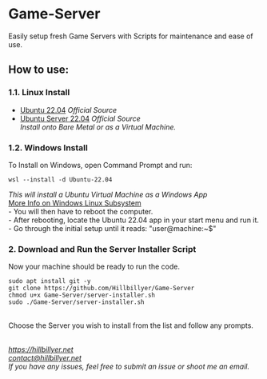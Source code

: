 # Game-Server
Easily setup fresh Game Servers with Scripts for maintenance and ease of use.

## How to use:

### 1.1. Linux Install
- [Ubuntu 22.04](https://releases.ubuntu.com/22.04.3/ubuntu-22.04.3-desktop-amd64.iso) *Official Source*
- [Ubuntu Server 22.04](https://releases.ubuntu.com/22.04.3/ubuntu-22.04.3-live-server-amd64.iso) *Official Source*
<br> *Install onto Bare Metal or as a Virtual Machine.*

### 1.2. Windows Install
To Install on Windows, open Command Prompt and run:
```
wsl --install -d Ubuntu-22.04
```
*This will install a Ubuntu Virtual Machine as a Windows App*
<br>[More Info on Windows Linux Subsystem](https://learn.microsoft.com/en-us/windows/wsl/)
<br> - You will then have to reboot the computer. 
<br> - After rebooting, locate the Ubuntu 22.04 app in your start menu and run it. 
<br> - Go through the initial setup until it reads: "user@machine:~$"

### 2. Download and Run the Server Installer Script
Now your machine should be ready to run the code.
```
sudo apt install git -y
git clone https://github.com/Hillbillyer/Game-Server
chmod u+x Game-Server/server-installer.sh
sudo ./Game-Server/server-installer.sh
```
<br>Choose the Server you wish to install from the list and follow any prompts. 


<br>*https://hillbillyer.net*
<br>*contact@hillbillyer.net*
<br>*If you have any issues, feel free to submit an issue or shoot me an email.*

